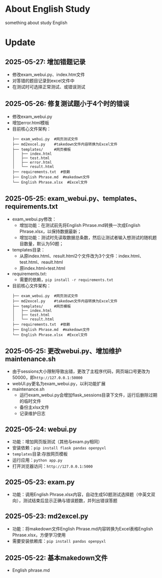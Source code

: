 # About English Study
something about study English

# Update
## 2025-05-27: 增加错题记录
- 修改exam_webui.py、index.htm文件
- 对答错的题目记录到excel文件中
- 在测试时可选择正常测试、或错误测试
## 2025-05-26: 修复测试题小于4个时的错误
- 修改exam_webui.py
- 增加error.html模板
-  目前核心文件架构：  
	```
	├── exam_webui.py  #网页测试文件  
	├── md2excel.py    #takedown文件内容转换为Excel文件  
	├── templates/     #网页模板  
	│   ├── index.html  
	│   ├── test.html  
	│   ├── error.html  
	│   └── result.html  
	├── requirements.txt  #依赖  
	├── English Phrase.md  #makedown文件  
	└── English Phrase.xlsx  #Excel文件  

## 2025-05-25: exam_webui.py、templates、requirements.txt
- exam_webui.py修改：
	- 增加功能：在测试前先将English Phrase.md转换一次成English Phrase.xlsx，以保持数据最新；
	- 增加功能：测试时先读取数据总条数，然后让测试者输入想测试的随机题目数量，默认为50题；
- templates目录：
	- 从原index.html、result.html2个文件改为3个文件：index.html、test.html、reault.html
	- 原index.html=test.html
- requirements.txt:
	- 需要的依赖，`pip install -r requirements.txt`
- 目前核心文件架构：  
	```
	├── exam_webui.py  #网页测试文件  
	├── md2excel.py    #takedown文件内容转换为Excel文件  
	├── templates/     #网页模板  
	│   ├── index.html  
	│   ├── test.html  
	│   └── result.html  
	├── requirements.txt  #依赖  
	├── English Phrase.md  #makedown文件  
	└── English Phrase.xlsx  #Excel文件  
	```
## 2025-05-25: 更改webui.py、增加维护maintenance.sh
- 由于sessions大小限制导致出错，更改了主程序代码，网页端口号更改为50000，即`http://127.0.0.1:50000`
- webUI.py更名为exam_webui.py，以利功能扩展
- maintenance.sh
	- 运行exam_webui.py会增加flask_sessions目录下文件，运行后删除过期的临时文件
	- 备份主xlsx文件
	- 记录维护日志
## 2025-05-24: webui.py
- 功能：增加网页版测试（其他与exam.py相同）
-  安装依赖：`pip install flask pandas openpyxl`
- `templates`目录:存放网页模板
- 运行应用：`python app.py`
- 打开浏览器访问：`http://127.0.0.1:5000`
## 2025-05-23: exam.py
- 功能：调用English Phrase.xlsx内容，自动生成50题测试选择题（中英文双向），测试结束后显示正确与错误题数，并列出错误答题
## 2025-05-23: md2excel.py
- 功能：将makedown文件English Phrase.md内容转换为Excel表格English Phrase.xlsx，方便学习使用
- 需要安装依赖库：`pip install pandas openpyxl`
## 2025-05-22: 基本makedown文件
- English phrase.md
